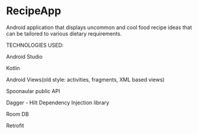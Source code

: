 # RecipeApp
Android application that displays uncommon and cool food recipe ideas that can be tailored to various dietary requirements.

TECHNOLOGIES USED:

Android Studio 

Kotlin

Android Views(old style: activities, fragments, XML based views)

Spoonaular public API

Dagger - Hilt Dependency Injection library

Room DB 

Retrofit
